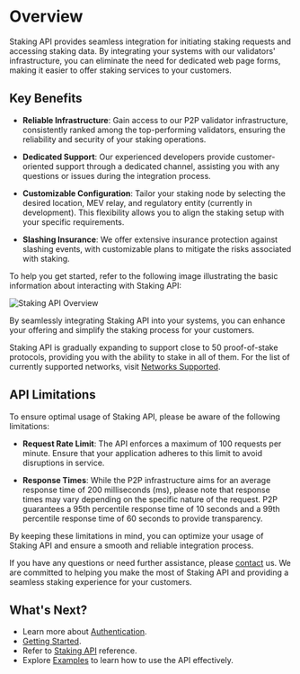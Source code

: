 # Overview

Staking API provides seamless integration for initiating staking requests and accessing staking data. By integrating your systems with our validators' infrastructure, you can eliminate the need for dedicated web page forms, making it easier to offer staking services to your customers.

## Key Benefits

- **Reliable Infrastructure**: Gain access to our P2P validator infrastructure, consistently ranked among the top-performing validators, ensuring the reliability and security of your staking operations.

- **Dedicated Support**: Our experienced developers provide customer-oriented support through a dedicated channel, assisting you with any questions or issues during the integration process.

- **Customizable Configuration**: Tailor your staking node by selecting the desired location, MEV relay, and regulatory entity (currently in development). This flexibility allows you to align the staking setup with your specific requirements.

- **Slashing Insurance**: We offer extensive insurance protection against slashing events, with customizable plans to mitigate the risks associated with staking.

To help you get started, refer to the following image illustrating the basic information about interacting with Staking API:

![Staking API Overview](/p2p/staking_api.svg)

By seamlessly integrating Staking API into your systems, you can enhance your offering and simplify the staking process for your customers.

Staking API is gradually expanding to support close to 50 proof-of-stake protocols, providing you with the ability to stake in all of them. For the list of currently supported networks, visit [Networks Supported](/p2p/staking-platform/networks-supported).

## API Limitations

To ensure optimal usage of Staking API, please be aware of the following limitations:

- **Request Rate Limit**: The API enforces a maximum of 100 requests per minute. Ensure that your application adheres to this limit to avoid disruptions in service.

- **Response Times**: While the P2P infrastructure aims for an average response time of 200 milliseconds (ms), please note that response times may vary depending on the specific nature of the request. P2P guarantees a 95th percentile response time of 10 seconds and a 99th percentile response time of 60 seconds to provide transparency.

By keeping these limitations in mind, you can optimize your usage of Staking API and ensure a smooth and reliable integration process.

If you have any questions or need further assistance, please [contact](/p2p/support/contacts/) us. We are committed to helping you make the most of Staking API and providing a seamless staking experience for your customers.

## What's Next?

- Learn more about [Authentication](/p2p/staking-platform/authentication/).
- [Getting Started](/p2p/staking-api/start/).
- Refer to [Staking API](/p2p/api/staking-api.html) reference.
- Explore [Examples](/p2p/staking-api/examples/) to learn how to use the API effectively.
